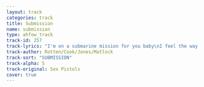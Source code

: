 ```yaml
---
layout: track
categories: track
title: Submission
name: submission
type: ahfow_track
track-id: 257
track-lyrics: "I'm on a submarine mission for you baby\nI feel the way you were going\nI picked you up on my TV screen\nI feel your undercurrent flowing\n\nSubmission going down down\ndragging me down\nSubmission I can't tell ya what I've found\n\nYou've pot me pretty deep baby\nI can't figure out your watery love.\nI gotta solve your mystery.\nYou're sitfing if out in heaven above.\n\nSubmission going down down\ndragging me down\nSubmission I can't tell ya what I've found\n\nFor there's a mystery.\nUnder the sea... Under a water come\n(share it)\n\nSubmission going down down\ndragging me down\nSubmission I can't tell ya what I've found"
track-author: Rotten/Cook/Jones/Matlock
track-sort: "SUBMISSION"
track-alpha: S
track-original: Sex Pistols
cover: true
---
```

